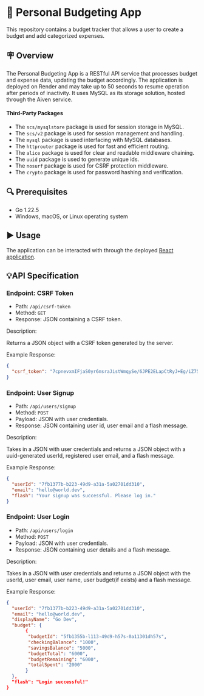 # 🏦 Personal Budgeting App

This repository contains a budget tracker that allows a user to create a budget and add categorized expenses.

## 🪧 Overview

The Personal Budgeting App is a RESTful API service that processes budget and expense data, updating the budget accordingly.
The application is deployed on Render and may take up to 50 seconds to resume operation after periods of inactivity. It uses MySQL as its storage solution, hosted through the Aiven service.

#### Third-Party Packages

- The `scs/mysqlstore` package is used for session storage in MySQL.
- The `scs/v2` package is used for session management and handling.
- The `mysql` package is used interfacing with MySQL databases.
- The `httprouter` package is used for fast and efficient routing.
- The `alice` package is used for clear and readable middleware chaining.
- The `uuid` package is used to generate unique ids.
- The `nosurf` package is used for CSRF protection middleware.
- The `crypto` package is used for password hashing and verification.

## 🔍 Prerequisites

- Go 1.22.5
- Windows, macOS, or Linux operating system

## ▶️ Usage

The application can be interacted with through the deployed [React application](https://personal-budgeting.onrender.com/).

## 💡API Specification

### Endpoint: CSRF Token

- Path: `/api/csrf-token`
- Method: `GET`
- Response: JSON containing a CSRF token.

Description:

Returns a JSON object with a CSRF token generated by the server.

Example Response:

```json
{
  "csrf_token": "7cpnevxmIFjaS0yr6msraJistWmqySe/6JPE2ELapCtRyJ+Eg/iZ75ErPoRecEADW5q6jYMzMZjx83RKz+tFIg=="
}
```

### Endpoint: User Signup

- Path: `/api/users/signup`
- Method: `POST`
- Payload: JSON with user credentials.
- Response: JSON containing user id, user email and a flash message.

Description:

Takes in a JSON with user credentials and returns a JSON object with a uuid-generated userId, registered user email, and a flash message.

Example Response:

```json
{
  "userId": "7fb1377b-b223-49d9-a31a-5a02701dd310",
  "email": "hello@world.dev",
  "flash": "Your signup was successful. Please log in."
}
```

### Endpoint: User Login

- Path: `/api/users/login`
- Method: `POST`
- Payload: JSON with user credentials.
- Response: JSON containing user details and a flash message.

Description:

Takes in a JSON with user credentials and returns a JSON object with the userId, user email, user name, user budget(if exists) and a flash message.

Example Response:

```json
{
  "userId": "7fb1377b-b223-49d9-a31a-5a02701dd310",
  "email": "hello@world.dev",
  "displayName": "Go Dev",
  "budget": {
       {
        "budgetId": "5fb1355b-l113-49d9-h57s-0a11301dh57s",
        "checkingBalance": "1000",
        "savingsBalance": "5000",
        "budgetTotal": "6000",
        "budgetRemaining": "6000",
        "totalSpent": "2000"
       }
  },
  "flash": "Login successful!"
}
```
